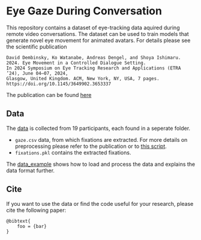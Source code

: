 # Eye Gaze During Conversation


This repository contains a dataset of eye-tracking data aquired during remote video conversations. The dataset can be used to train models that generate novel eye movement for animated avatars. For details please see the scientific publication


```
David Dembinsky, Ko Watanabe, Andreas Dengel, and Shoya Ishimaru.  
2024. Eye Movement in a Controlled Dialogue Setting.  
In 2024 Symposium on Eye Tracking Research and Applications (ETRA ’24), June 04–07, 2024,
Glasgow, United Kingdom. ACM, New York, NY, USA, 7 pages.
https://doi.org/10.1145/3649902.3653337
```
The publication can be found [here](https://www.researchgate.net/publication/379226792_Eye_Movement_in_a_Controlled_Dialogue_Setting)

## Data
The [data](data/) is collected from 19 participants, each found in a seperate folder.  
- `gaze.csv` data, from which fixations are extracted. For more details on preprocessing please refer to the publication or to [this script](move_data.html).
- `fixations.pkl` contains the extracted fixations.

The [data_example](data_example.html) shows how to load and process the data and explains the data format further.


## Cite
If you want to use the data  or find the code useful for your research, please cite the following paper:

```
@bibtext{
    foo = {bar}
}
```
